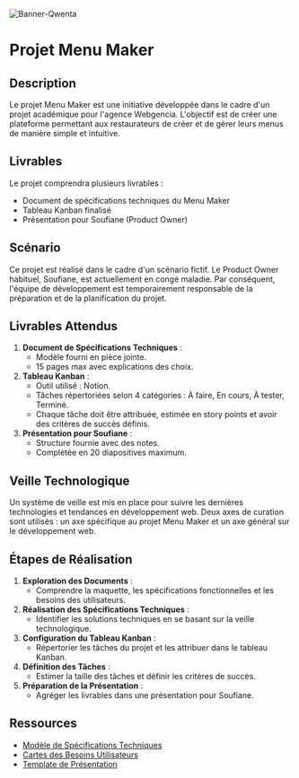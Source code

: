![Banner-Qwenta](https://github.com/laukstl/Qwenta/assets/96294608/dd2c37b2-b7c4-4444-b5b7-9dfbf399840a)

# Projet Menu Maker

## Description
Le projet Menu Maker est une initiative développée dans le cadre d'un projet académique pour l'agence Webgencia. L'objectif est de créer une plateforme permettant aux restaurateurs de créer et de gérer leurs menus de manière simple et intuitive.

## Livrables
Le projet comprendra plusieurs livrables :
- Document de spécifications techniques du Menu Maker
- Tableau Kanban finalisé
- Présentation pour Soufiane (Product Owner)

## Scénario
Ce projet est réalisé dans le cadre d'un scénario fictif. Le Product Owner habituel, Soufiane, est actuellement en congé maladie. Par conséquent, l'équipe de développement est temporairement responsable de la préparation et de la planification du projet.

## Livrables Attendus
1. **Document de Spécifications Techniques** :
   - Modèle fourni en pièce jointe.
   - 15 pages max avec explications des choix.
2. **Tableau Kanban** :
   - Outil utilisé : Notion.
   - Tâches répertoriées selon 4 catégories : À faire, En cours, À tester, Terminé.
   - Chaque tâche doit être attribuée, estimée en story points et avoir des critères de succès définis.
3. **Présentation pour Soufiane** :
   - Structure fournie avec des notes.
   - Complétée en 20 diapositives maximum.

## Veille Technologique
Un système de veille est mis en place pour suivre les dernières technologies et tendances en développement web. Deux axes de curation sont utilisés : un axe spécifique au projet Menu Maker et un axe général sur le développement web.

## Étapes de Réalisation
1. **Exploration des Documents** :
   - Comprendre la maquette, les spécifications fonctionnelles et les besoins des utilisateurs.
2. **Réalisation des Spécifications Techniques** :
   - Identifier les solutions techniques en se basant sur la veille technologique.
3. **Configuration du Tableau Kanban** :
   - Répertorier les tâches du projet et les attribuer dans le tableau Kanban.
4. **Définition des Tâches** :
   - Estimer la taille des tâches et définir les critères de succès.
5. **Préparation de la Présentation** :
   - Agréger les livrables dans une présentation pour Soufiane.

## Ressources
- [Modèle de Spécifications Techniques](https://course.oc-static.com/projects/D%C3%A9veloppeur+Web/Qwenta_DW%2BIW%2BTL/DW/Webgencia+-+Mode%CC%80le+spe%CC%81cifications+techniques+.odt)
- [Cartes des Besoins Utilisateurs](https://www.notion.so/openclassrooms/abd02d8dda9d44409e15699da62719f0?v=07313c40e99d4e7fb07f0a8eb3291f6d)
- [Template de Présentation](https://course.oc-static.com/projects/D%C3%A9veloppeur+Web/Qwenta_DW%2BIW%2BTL/DW/Pre%CC%81sentation+Soufiane.pptx)
